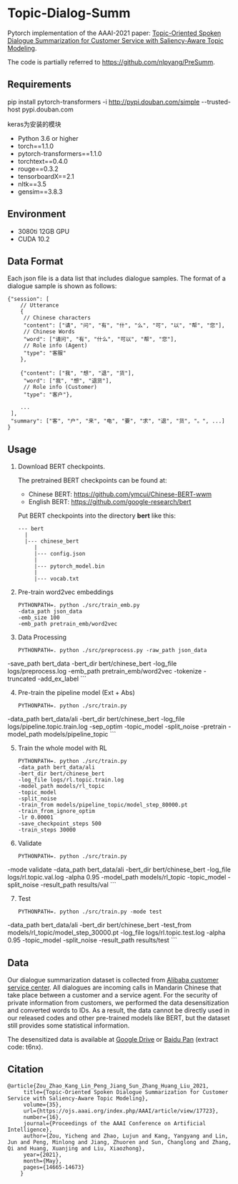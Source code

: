 # Topic-Dialog-Summ

Pytorch implementation of the AAAI-2021 paper: [Topic-Oriented Spoken Dialogue Summarization for Customer Service with Saliency-Aware Topic Modeling](https://ojs.aaai.org/index.php/AAAI/article/view/17723/17530).

The code is partially referred to https://github.com/nlpyang/PreSumm.

## Requirements
pip install pytorch-transformers -i http://pypi.douban.com/simple --trusted-host pypi.douban.com
 
keras为安装的模块
* Python 3.6 or higher
* torch==1.1.0
* pytorch-transformers==1.1.0
* torchtext==0.4.0
* rouge==0.3.2
* tensorboardX==2.1
* nltk==3.5
* gensim==3.8.3

## Environment

* 3080ti 12GB GPU
* CUDA 10.2

## Data Format

Each json file is a data list that includes dialogue samples. The format of a dialogue sample is shown as follows:

```
{"session": [
    // Utterance
    {
     // Chinese characters
     "content": ["请", "问", "有", "什", "么", "可", "以", "帮", "您"],
     // Chinese Words
     "word": ["请问", "有", "什么", "可以", "帮", "您"],
     // Role info (Agent)
     "type": "客服"
    },

    {"content": ["我", "想", "退", "货"],
     "word": ["我", "想", "退货"],
     // Role info (Customer)
     "type": "客户"}, 
    
    ...
 ],
 "summary": ["客", "户", "来", "电", "要", "求", "退", "货", "。", ...]
}
```

## Usage

1. Download BERT checkpoints.

	The pretrained BERT checkpoints can be found at:
	
	* Chinese BERT: https://github.com/ymcui/Chinese-BERT-wwm
	* English BERT: https://github.com/google-research/bert

	Put BERT checkpoints into the directory **bert** like this:

	```
	--- bert
	  |
	  |--- chinese_bert
	     |
	     |--- config.json
	     |
	     |--- pytorch_model.bin
	     |
	     |--- vocab.txt
	```

2. Pre-train word2vec embeddings

    ```
    PYTHONPATH=. python ./src/train_emb.py 
   -data_path json_data 
   -emb_size 100 
   -emb_path pretrain_emb/word2vec
    ```

3. Data Processing

	```
	PYTHONPATH=. python ./src/preprocess.py -raw_path json_data 
 -save_path bert_data 
-bert_dir bert/chinese_bert 
 -log_file logs/preprocess.log 
 -emb_path pretrain_emb/word2vec 
 -tokenize -truncated -add_ex_label
	```

4. Pre-train the pipeline model (Ext + Abs)

	```
	PYTHONPATH=. python ./src/train.py 
 -data_path bert_data/ali 
 -bert_dir bert/chinese_bert 
-log_file logs/pipeline.topic.train.log 
 -sep_optim 
 -topic_model 
 -split_noise 
 -pretrain 
 -model_path models/pipeline_topic
	```

5. Train the whole model with RL

    ```
    PYTHONPATH=. python ./src/train.py 
   -data_path bert_data/ali 
   -bert_dir bert/chinese_bert 
   -log_file logs/rl.topic.train.log 
   -model_path models/rl_topic 
   -topic_model 
   -split_noise 
   -train_from models/pipeline_topic/model_step_80000.pt 
   -train_from_ignore_optim 
   -lr 0.00001 
   -save_checkpoint_steps 500 
   -train_steps 30000
    ```

6. Validate

	```
	PYTHONPATH=. python ./src/train.py 
 -mode validate 
-data_path bert_data/ali 
 -bert_dir bert/chinese_bert 
 -log_file logs/rl.topic.val.log 
 -alpha 0.95 
 -model_path models/rl_topic 
 -topic_model -split_noise -result_path results/val
	```

7. Test

	```
	PYTHONPATH=. python ./src/train.py -mode test 
 -data_path bert_data/ali 
-bert_dir bert/chinese_bert 
 -test_from models/rl_topic/model_step_30000.pt 
 -log_file logs/rl.topic.test.log 
 -alpha 0.95 
 -topic_model 
 -split_noise 
 -result_path results/test
	```

## Data

Our dialogue summarization dataset is collected from [Alibaba customer service center](https://114.1688.com/kf/contact.html). All dialogues are incoming calls in Mandarin Chinese that take place between a customer and a service agent. For the security of private information from customers, we performed the data desensitization and converted words to IDs. As a result, the data cannot be directly used in our released codes and other pre-trained models like BERT, but the dataset still provides some statistical information.

The desensitized data is available at 
[Google Drive](https://drive.google.com/file/d/1X3-C9vTYfk43T5NIEvRsdRIJkN1RuG7b/view?usp=sharing) or [Baidu Pan](https://pan.baidu.com/s/1AvkGnerKpQHUNbwkz9kO7A) (extract code: t6nx).

## Citation
	@article{Zou_Zhao_Kang_Lin_Peng_Jiang_Sun_Zhang_Huang_Liu_2021,
		 title={Topic-Oriented Spoken Dialogue Summarization for Customer Service with Saliency-Aware Topic Modeling},
		 volume={35},
		 url={https://ojs.aaai.org/index.php/AAAI/article/view/17723},
		 number={16},
		 journal={Proceedings of the AAAI Conference on Artificial Intelligence},
		 author={Zou, Yicheng and Zhao, Lujun and Kang, Yangyang and Lin, Jun and Peng, Minlong and Jiang, Zhuoren and Sun, Changlong and Zhang, Qi and Huang, Xuanjing and Liu, Xiaozhong},
		 year={2021},
		 month={May},
		 pages={14665-14673}
		}

